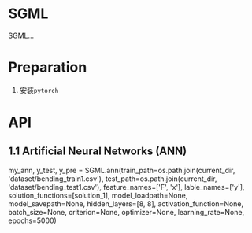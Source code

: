 # SGML

SGML...

# Preparation

1. 安装`pytorch`


# API
## 1.1 Artificial Neural Networks (ANN)

my_ann, y_test, y_pre = SGML.ann(train_path=os.path.join(current_dir, 'dataset/bending_train1.csv'),
test_path=os.path.join(current_dir, 'dataset/bending_test1.csv'),
                                 feature_names=['F', 'x'],
                                 lable_names=['y'],
                                 solution_functions=[solution_1],
                                 model_loadpath=None,
                                 model_savepath=None,
                                 hidden_layers=[8, 8],
                                 activation_function=None,
                                 batch_size=None,
                                 criterion=None,
                                 optimizer=None,
                                 learning_rate=None,
                                 epochs=5000)


